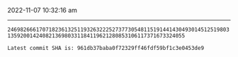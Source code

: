 2022-11-07 10:32:16 am

---

`246982666170718236132511932632225273773054811519144143049301451251980313592001424082136980331184119621280853106117371673324055`

`Latest commit SHA is: 961db37baba0f72329ff46fdf59bf1c3e0453de9 `

